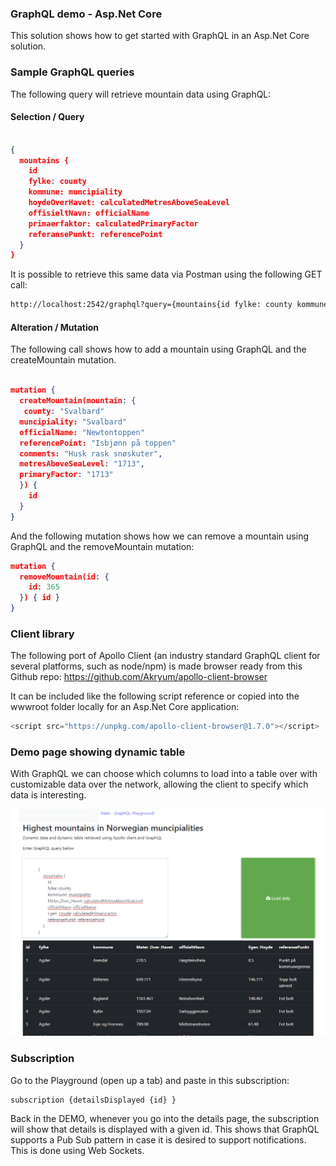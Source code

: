 ### GraphQL demo - Asp.Net Core 


This solution shows how to get started with GraphQL in an Asp.Net Core solution. 


### Sample GraphQL queries


The following query will retrieve mountain data using GraphQL:


#### Selection / Query

```json

{
  mountains {
    id
    fylke: county
    kommune: muncipiality
    hoydeOverHavet: calculatedMetresAboveSeaLevel
    offisieltNavn: officialName
    primaerfaktor: calculatedPrimaryFactor
    referansePunkt: referencePoint
  }
}


```

It is possible to retrieve this same data via Postman using the following GET call:

```bash
http://localhost:2542/graphql?query={mountains{id fylke: county kommune: calculatedMetresAboveSeaLevel offisieltNavn: officialName primaerfaktor: calculatedPrimaryFactor referansePunkt: referencePoint}}
```


#### Alteration / Mutation 

The following call shows how to add a mountain using GraphQL and the 
createMountain mutation. 


```json 

mutation {
  createMountain(mountain: {
   county: "Svalbard"
  muncipiality: "Svalbard"
  officialName: "Newtontoppen"
  referencePoint: "Isbjønn på toppen"
  comments: "Husk rask snøskuter",
  metresAboveSeaLevel: "1713",
  primaryFactor: "1713"
  }) {    
    id
  }
}
```

And the following mutation shows how we can remove a mountain using GraphQL and the 
removeMountain mutation: 


```json 
mutation {
  removeMountain(id: {
    id: 365
  }) { id }
}
```

### Client library 
The following port of Apollo Client (an industry standard GraphQL client for several platforms, such as node/npm) is made browser ready from this Github repo:
https://github.com/Akryum/apollo-client-browser

It can be included like the following script reference or copied into the wwwroot 
folder locally for an Asp.Net Core application:


```js
<script src="https://unpkg.com/apollo-client-browser@1.7.0"></script>

```


### Demo page showing dynamic table 

With GraphQL we can choose which columns to load into a table
over with customizable data over the network, allowing the client
to specify which data is interesting.

![Dynamic table ](dynamictable.png)


### Subscription

Go to the Playground (open up a tab) and paste in this subscription:

```
subscription {detailsDisplayed {id} }

```

Back in the DEMO, whenever you go into the details page, the subscription will show 
that details is displayed with a given id. This shows that GraphQL supports a Pub Sub pattern 
in case it is desired to support notifications. This is done using Web Sockets. 